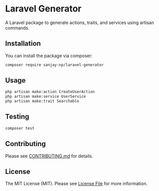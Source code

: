 # Laravel Generator

A Laravel package to generate actions, traits, and services using artisan commands.

## Installation

You can install the package via composer:

```bash
composer require sanjay-np/laravel-generator
```

## Usage

```bash
php artisan make:action CreateUserAction
php artisan make:service UserService
php artisan make:trait Searchable
```

## Testing

```bash
composer test
```

## Contributing

Please see [CONTRIBUTING.md](CONTRIBUTING.md) for details.

## License

The MIT License (MIT). Please see [License File](LICENSE.md) for more information.